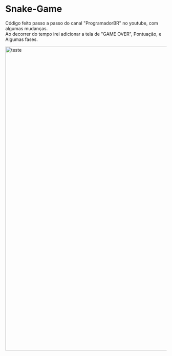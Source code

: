 # Snake-Game
Código feito passo a passo do canal "ProgramadorBR" no youtube, com algumas mudanças. <br>
Ao decorrer do tempo irei adicionar a tela de "GAME OVER", Pontuação, e Algumas fases.

<img width="951" alt="teste" src="https://user-images.githubusercontent.com/72051360/137056287-332a24ad-4a86-4c61-ad8a-c944a1420fdf.png">
